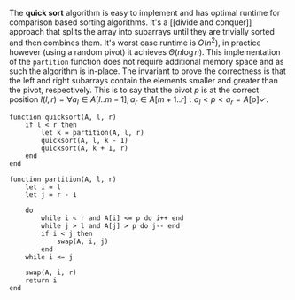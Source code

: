 
The **quick sort** algorithm is easy to implement and has optimal runtime for comparison based sorting algorithms. It's a [[divide and conquer]] approach that splits the array into subarrays until they are trivially sorted and then combines them. It's worst case runtime is $O(n^{2})$, in practice however (using a random pivot) it achieves $\Theta(n \log n)$. This implementation of the `partition` function does not require additional memory space and as such the algorithm is in-place. The invariant to prove the correctness is that the left and right subarrays contain the elements smaller and greater than the pivot, respectively. This is to say that the pivot $p$ is at the correct position $I(l, r) = \forall a_{l} \in A[l .. m-1], a_{r} \in A[m+1 .. r] : a_{l} < p < a_{r} = A[p] \checkmark$.

```
function quicksort(A, l, r)
	if l < r then
		let k = partition(A, l, r)
		quicksort(A, l, k - 1)
		quicksort(A, k + 1, r)
	end
end

function partition(A, l, r)
	let i = l
	let j = r - 1
	
	do
		while i < r and A[i] <= p do i++ end
		while j > l and A[j] > p do j-- end
		if i < j then
			swap(A, i, j)
		end
	while i <= j
	
	swap(A, i, r)
	return i
end
```
